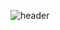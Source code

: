 ![header](https://capsule-render.vercel.app/api?type=wave&color=auto&height=200&section=header&text=Kim%20Ki%20Ju&fontSize=60)


